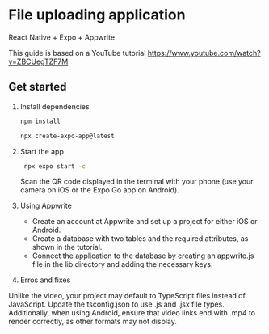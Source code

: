# File uploading application

   React Native + Expo + Appwrite

   This guide is based on a YouTube tutorial
   https://www.youtube.com/watch?v=ZBCUegTZF7M

## Get started

1. Install dependencies

   ```bash
   npm install
   ```

   ```bash
   npx create-expo-app@latest
   ```

2. Start the app

   ```bash
    npx expo start -c
   ```

   Scan the QR code displayed in the terminal with your phone (use your camera on iOS or the Expo Go app on Android).

3. Using Appwrite

   * Create an account at Appwrite and set up a project for either iOS or Android.
   * Create a database with two tables and the required attributes, as shown in the tutorial.
   * Connect the application to the database by creating an appwrite.js file in the lib directory and adding the necessary keys.


 4. Erros and fixes

   Unlike the video, your project may default to TypeScript files instead of JavaScript. Update the tsconfig.json to use .js and .jsx file types. Additionally, when using Android, ensure that video links end with .mp4 to render correctly, as other formats may not display.